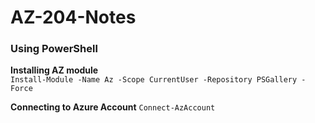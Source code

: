 # AZ-204-Notes

### Using PowerShell
**Installing AZ module**  
`Install-Module -Name Az -Scope CurrentUser -Repository PSGallery -Force`  

**Connecting to Azure Account**
`Connect-AzAccount`
